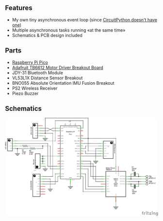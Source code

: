 ## Features

- My own tiny asynchronous event loop (since [CircuitPython doesn't have one](https://learn.adafruit.com/welcome-to-circuitpython/frequently-asked-questions))
- Multiple asynchronous tasks running «at the same time»
- Schematics & PCB design included

## Parts

- [Raspberry Pi Pico](https://www.raspberrypi.org/products/raspberry-pi-pico/)
- [Adafruit TB6612 Motor Driver Breakout Board](https://learn.adafruit.com/adafruit-tb6612-h-bridge-dc-stepper-motor-driver-breakout)
- JDY-31 Bluetooth Module
- VL53L1X Distance Sensor Breakout
- BNO055 Absolute Orientation IMU Fusion Breakout
- PS2 Wireless Receiver
- Piezo Buzzer

## Schematics

![Schematics image](fritzing/robot_schem.png)
